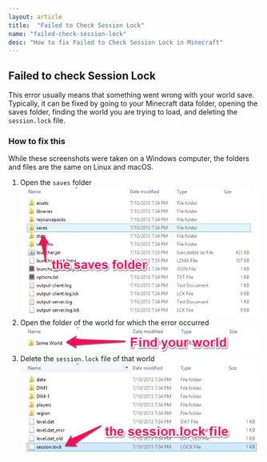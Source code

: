 ```yaml
---
layout: article
title:  "Failed to Check Session Lock"
name: "failed-check-session-lock"
desc: "How to fix Failed to Check Session Lock in Minecraft"
---
```


## Failed to check Session Lock
This error usually means that something went wrong with your world save. Typically, it can be fixed by going to your Minecraft data folder, opening the saves folder, finding the world you are trying to load, and deleting the `session.lock` file.

### How to fix this
While these screenshots were taken on a Windows computer, the folders and files are the same on Linux and macOS.

1. Open the `saves` folder  
![Screenshot step 1](/static/images/help/failed-check-session-lock/sessionlock-1_1.png)
2. Open the folder of the world for which the error occurred  
![Screenshot step 2](/static/images/help/failed-check-session-lock/sessionlock-2.png)
3. Delete the `session.lock` file of that world  
![Screenshot step 3](/static/images/help/failed-check-session-lock/sessionlock-3.png)
